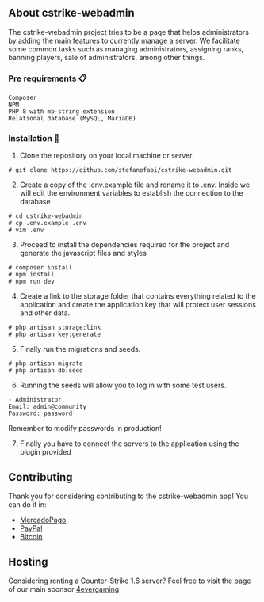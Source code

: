 ## About cstrike-webadmin

The cstrike-webadmin project tries to be a page that helps administrators by adding the main features to currently manage a server. We facilitate some common tasks such as managing administrators, assigning ranks, banning players, sale of administrators, among other things.

### Pre requirements 📋
```
Composer
NPM
PHP 8 with mb-string extension
Relational database (MySQL, MariaDB)
```

### Installation 🔧

1. Clone the repository on your local machine or server

```
# git clone https://github.com/stefanofabi/cstrike-webadmin.git
```

2. Create a copy of the .env.example file and rename it to .env. Inside we will edit the environment variables to establish the connection to the database

```
# cd cstrike-webadmin
# cp .env.example .env
# vim .env
```

3. Proceed to install the dependencies required for the project and generate the javascript files and styles

```
# composer install
# npm install
# npm run dev
```
4. Create a link to the storage folder that contains everything related to the application and create the application key that will protect user sessions and other data.

```
# php artisan storage:link
# php artisan key:generate
```

5. Finally run the migrations and seeds.

```
# php artisan migrate
# php artisan db:seed
```

6. Running the seeds will allow you to log in with some test users.
```
- Administrator 
Email: admin@community
Password: password
```

Remember to modify passwords in production!

7. Finally you have to connect the servers to the application using the plugin provided


## Contributing

Thank you for considering contributing to the cstrike-webadmin app! You can do it in:
- [MercadoPago](https://link.mercadopago.com.ar/4evergaming)
- [PayPal](https://paypal.me/4evergaming)
- [Bitcoin](https://www.blockchain.com/btc/address/1BxrkKPuLTkYUAeMrxzLEKvr5MGFu3NLpU)

## Hosting
Considering renting a Counter-Strike 1.6 server? Feel free to visit the page of our main sponsor [4evergaming](https://4evergaming.com.ar)
